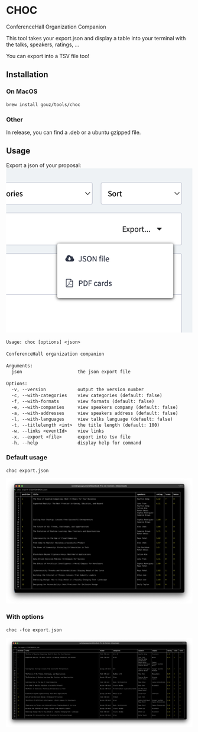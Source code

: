 # CHOC

ConferenceHall Organization Companion

This tool takes your export.json and display a table into your terminal with the talks, speakers, ratings, ...

You can export into a TSV file too!

## Installation

### On MacOS

```
brew install gouz/tools/choc
```

### Other

In release, you can find a .deb or a ubuntu gzipped file.

## Usage

Export a json of your proposal: ![export json on conference-hall.io](assets/export-json.png)

```
Usage: choc [options] <json>

ConferenceHall organization companion

Arguments:
  json                     the json export file

Options:
  -v, --version            output the version number
  -c, --with-categories    view categories (default: false)
  -f, --with-formats       view formats (default: false)
  -e, --with-companies     view speakers company (default: false)
  -a, --with-addresses     view speakers address (default: false)
  -l, --with-languages     view talks language (default: false)
  -t, --titlelength <int>  the title length (default: 100)
  -w, --links <eventId>    view links
  -x, --export <file>      export into tsv file
  -h, --help               display help for command
```

### Default usage

```
choc export.json
```

![alt text](assets/default.png)

### With options

```
choc -fce export.json
```

![alt text](assets/options.png)
